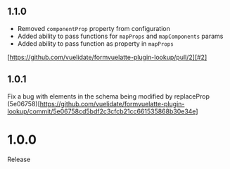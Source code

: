 ## 1.1.0

- Removed `componentProp` property from configuration
- Added ability to pass functions for `mapProps` and `mapComponents` params
- Added ability to pass function as property in `mapProps`

[https://github.com/vuelidate/formvuelatte-plugin-lookup/pull/2][#2]

## 1.0.1

Fix a bug with elements in the schema being modified by replaceProp (5e06758)[https://github.com/vuelidate/formvuelatte-plugin-lookup/commit/5e06758cd5bdf2c3cfcb21cc661535868b30e34e]

# 1.0.0

Release